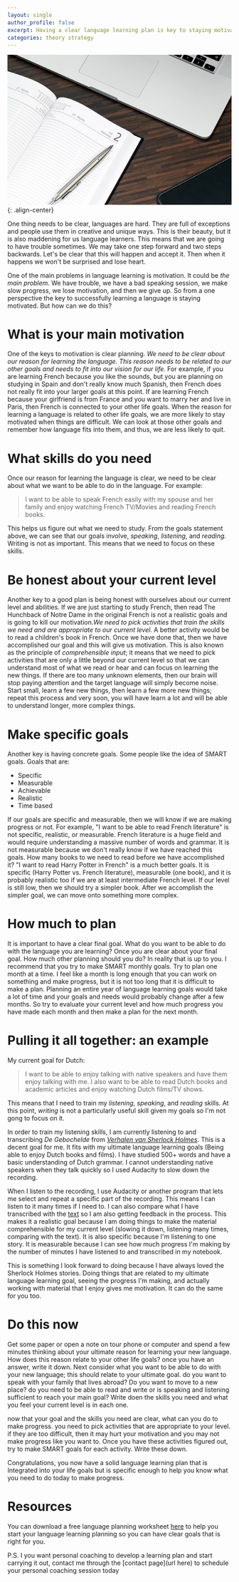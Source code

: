 ```yaml
---
layout: single
author_profile: false
excerpt: Having a clear language learning plan is key to staying motivated and being sucessful in language learning. Learn how to start planning for success today.
categories: theory strategy
---
```


![](/assets/computer-planner.jpeg){: .align-center}


One thing needs to be clear, languages are hard. They are full of exceptions and people use them in creative and unique ways. This is their beauty, but it is also maddening for us language learners. This means that we are going to have trouble sometimes. We may take one step forward and two steps backwards. Let's be clear that this will happen and accept it. Then when it happens we won't be surprised and lose heart.

One of the main problems in language learning is motivation. It could be *the main problem*. We have trouble, we have a bad speaking session, we make slow progress, we lose motivation, and then we give up. So from a one perspective the key to successfully learning a language is staying motivated. But how can we do this?


# What is your main motivation

One of the keys to motivation is clear planning. *We need to be clear about our reason for learning the language. This reason needs to be related to our other goals and needs to fit into our vision for our life.* For example, if you are learning French because you like the sounds, but you are planning on studying in Spain and don't really know much Spanish, then French does not really fit into your larger goals at this point. If are learning French because your girlfriend is from France and you want to marry her and live in Paris, then French is connected to your other life goals. When the reason for learning a language is related to other life goals, we are more likely to stay motivated when things are difficult. We can look at those other goals and remember how language fits into them, and thus, we are less likely to quit.


# What skills do you need

Once our reason for learning the language is clear, we need to be clear about what we want to be able to do in the language. For example:

> I want to be able to speak French easily with my spouse and her family and enjoy watching French TV/Movies and reading French books.

This helps us figure out what we need to study. From the goals statement above, we can see that our goals involve, *speaking*, *listening*, and *reading*. Writing is not as important. This means that we need to focus on these skills. 

# Be honest about your current level

Another key to a good plan is being honest with ourselves about our current level and abilities. If we are just starting to study French, then read The Hunchback of Notre Dame in the original French is not a realistic goals and is going to kill our motivation.*We need to pick activities that train the skills we need and are appropriate to our current level.* A better activity would be to read a children's book in French. Once we have done that, then we have accomplished our goal and this will give us motivation. This is also known as the principle of *comprehensible input*; it means that we need to pick activities that are only a little beyond our current level so that we can understand most of what we read or hear and can focus on learning the new things. If there are too many unknown elements, then our brain will stop paying attention and the target language will simply become noise. Start small, learn a few new things, then learn a few more new things; repeat this process and very soon, you will have learn a lot and will be able to understand longer, more complex things.

# Make specific goals 

Another key is having concrete goals. Some people like the idea of SMART goals. Goals that are:

* Specific
* Measurable
* Achievable 
* Realistic 
* Time based


If our goals are specific and measurable, then we will know if we are making progress or not. For example, "I want to be able to read French literature" is not specific, realistic, or measurable. French literature is a huge field and would require understanding a massive number of words and grammar. It is not measurable because we don't really know if we have reached this goals. How many books to we need to read before we have accomplished it? "I want to read Harry Potter in French" is a much better goals. It is specific (Harry Potter vs. French literature), measurable (one book), and it is probably realistic too if we are at least intermediate French level. If our level is still low, then we should try a simpler book. After we accomplish the simpler goal, we can move onto something more complex. 


# How much to plan

It is important to have a clear final goal. What do you want to be able to do with the language you are learning? Once you are clear about your final goal. How much other planning should you do? In reality that is up to you. I recommend that you try to make SMART monthly goals. Try to plan one month at a time. I feel like a month is long enough that you can work on something and make progress, but it is not too long that it is difficult to make a plan. Planning an entire year of language learning goals would take a lot of time and your goals and needs would probably change after a few months. So try to evaluate your current level and how much progress you have made each month and then make a plan for the next month.



# Pulling it all together: an example

My current goal for Dutch:

> I  want to be able to enjoy talking with native speakers and have them enjoy talking with me. I also want to be able to read Dutch books and academic articles and enjoy watching Dutch films/TV shows.

This means that I need to train my *listening*, *speaking*, and *reading* skills. At this point, *writing* is not a particularly useful skill given my goals so I'm not gong to focus on it. 

In order to train my listening skills, I am currently listening to and transcribing *De Gebochelde* from [*Verhalen van Sherlock Holmes*](https://librivox.org/sherlock-holmes-verhalen-van-by-sir-arthur-conan-doyle/). This is a decent goal for me. It fits with my ultimate language learning goals (Being able to enjoy Dutch books and films). I have studied 500+ words and have a basic understanding of Dutch grammar. I cannot understanding native speakers when they talk quickly so I used Audacity to slow down the recording. 

When I listen to the recording, I use Audacity or another program that lets me select and repeat a specific part of the recording. This means I can listen to it many times if I need to. I can also compare what I have transcribed with the [text](http://www.gutenberg.org/etext/29490) so I am also getting feedback in the process. This makes it a realistic goal because I am doing things to make the material comprehensible for my current level (slowing it down, listening many times, comparing with the text). It is also specific because I'm listening to one story. It is measurable because I can see how much progress I'm making by the number of minutes I have listened to and transcribed in my notebook. 

This is something I look forward to doing because I have always loved the Sherlock Holmes stories. Doing things that are related to my ultimate language learning goal, seeing the progress I'm making, and actually working with material that I enjoy gives me motivation. It can do the same for you too.


# Do this now

Get some paper or open a note on tour phone or computer and spend a few minutes thinking about your ultimate reason for learning your new language. How does this reason relate to your other life goals? once you have an answer, write it down. Next consider what you want to be able to do with your new language; this should relate to your ultimate goal. do you want to speak with your family that lives abroad? Do you want to move to a new place? do you need to be able to read and write or is speaking and listening sufficient to reach your main goal? Write doen the skills you need and what you feel your current level is in each one.

now that your goal and the skills you need are clear, what can you do to make progress. you need to pick activities that are appropriate to your level. if they are too difficult, then it may hurt your motivation and you may not make progress like you want to. Once you have these activities figured out, try to make SMART goals for each activity. Write these down.

Congratulations, you now have a solid language learning plan that is Integrated into your life goals but is specific enough to help you know what you need to do today to make progress.


# Resources

You can download a free language planning worksheet [here](/assets/LanguageLearningPlanningTool.docx) to help you start your language learning planning so you can have clear goals that is right for you.



 P.S. I you want personal coaching to develop a learning plan and start carrying it out, contact me through the [contact page](url here) to schedule your personal coaching session today
